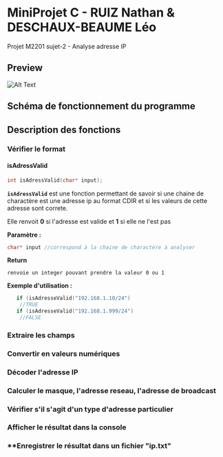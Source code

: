 # MiniProjet C - RUIZ Nathan & DESCHAUX-BEAUME Léo
 Projet M2201 
 sujet-2 - Analyse adresse IP

## **Preview**

![Alt Text](https://media.giphy.com/media/sla2HnCJ75JhkqUW6Q/giphy.gif)

## **Schéma de fonctionnement du programme**
## **Description des fonctions**
### **Vérifier le format**
#### **isAdressValid**
```c 
int isAdressValid(char* input);
```

**`isAdressValid`** est une fonction permettant de savoir si une chaine de charactère est une adresse ip au format CDIR et si les valeurs de cette adresse sont correte.

Elle renvoit **0** si l'adresse est valide et **1** si elle ne l'est pas

**Paramètre :**
```c
char* input //correspond à la chaine de charactère à analyser
```

**Return**
```
renvoie un integer pouvant prendre la valeur 0 ou 1
```

**Exemple d'utilisation :**
```c
   if (isAdresseValid("192.168.1.10/24")
    //TRUE
   if (isAdresseValid("192.168.1.999/24")
    //FALSE
```

### **Extraire les champs**
### **Convertir en valeurs numériques**

### **Décoder l'adresse IP**
### **Calculer le masque, l'adresse reseau, l'adresse de broadcast**
### **Vérifier s'il s'agit d'un type d'adresse particulier**
### **Afficher le résultat dans la console**
### **Enregistrer le résultat dans un fichier "ip.txt" 